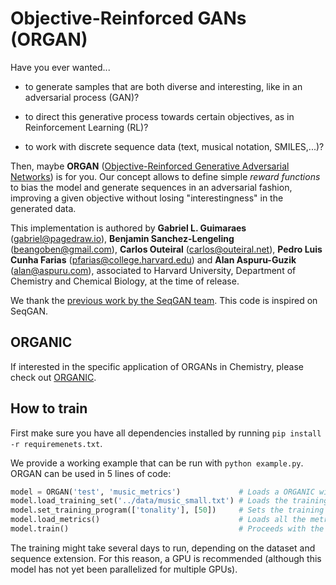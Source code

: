 # Objective-Reinforced GANs (ORGAN)

Have you ever wanted...

* to generate samples that are both diverse and interesting, like in an adversarial process (GAN)?

* to direct this generative process towards certain objectives, as in Reinforcement Learning (RL)?

* to work with discrete sequence data (text, musical notation, SMILES,...)?

Then, maybe **ORGAN** ([Objective-Reinforced Generative Adversarial Networks](https://arxiv.org/abs/1705.10843)) is for you. Our concept allows to define simple *reward functions* to bias the model and generate sequences in an adversarial fashion, improving a given objective without losing "interestingness" in the generated data.

This implementation is authored by **Gabriel L. Guimaraes** (gabriel@pagedraw.io), **Benjamin Sanchez-Lengeling** (beangoben@gmail.com), **Carlos Outeiral** (carlos@outeiral.net), **Pedro Luis Cunha Farias** (pfarias@college.harvard.edu) and **Alan Aspuru-Guzik** (alan@aspuru.com), associated to Harvard University, Department of Chemistry and Chemical Biology, at the time of release.

We thank the [previous work by the SeqGAN team](https://github.com/LantaoYu/SeqGAN). This code is inspired on SeqGAN.

## ORGANIC

If interested in the specific application of ORGANs in Chemistry, please check out [ORGANIC](https://chemrxiv.org/articles/ORGANIC_1_pdf/5309668/3).

## How to train

First make sure you have all dependencies installed by running `pip install -r requiremenets.txt`.

We provide a working example that can be run with `python example.py`. ORGAN can be used in 5 lines of code:

```python
model = ORGAN('test', 'music_metrics')             # Loads a ORGANIC with name 'test', using music metrics
model.load_training_set('../data/music_small.txt') # Loads the training set
model.set_training_program(['tonality'], [50])     # Sets the training program as 50 epochs with the tonality metric
model.load_metrics()                               # Loads all the metrics
model.train()                                      # Proceeds with the training
```

The training might take several days to run, depending on the dataset and sequence extension. For this reason, a GPU is recommended (although this model has not yet been parallelized for multiple GPUs).

